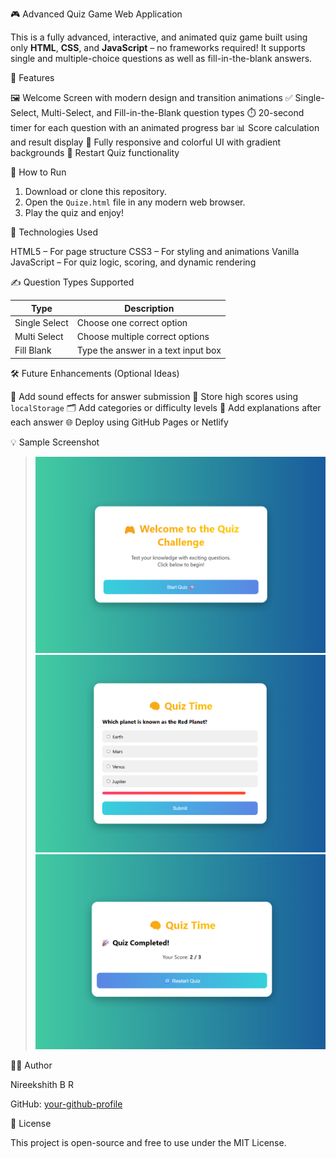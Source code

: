 🎮 Advanced Quiz Game Web Application

This is a fully advanced, interactive, and animated quiz game built using only **HTML**, **CSS**, and **JavaScript** – no frameworks required! It supports single and multiple-choice questions as well as fill-in-the-blank answers.



🚀 Features

🖼️ Welcome Screen with modern design and transition animations
✅ Single-Select, Multi-Select, and Fill-in-the-Blank question types
⏱️ 20-second timer for each question with an animated progress bar
📊 Score calculation and result display
🎨 Fully responsive and colorful UI with gradient backgrounds
🔄 Restart Quiz functionality



 📁 How to Run

1. Download or clone this repository.
2. Open the `Quize.html` file in any modern web browser.
3. Play the quiz and enjoy!



 🧠 Technologies Used

HTML5 – For page structure
CSS3 – For styling and animations
Vanilla JavaScript – For quiz logic, scoring, and dynamic rendering



 ✍️ Question Types Supported

| Type         | Description                              |
|--------------|------------------------------------------|
| Single Select| Choose one correct option                |
| Multi Select | Choose multiple correct options          |
| Fill Blank   | Type the answer in a text input box      |



 🛠️ Future Enhancements (Optional Ideas)

 🎵 Add sound effects for answer submission
📱 Store high scores using `localStorage`
🗂️ Add categories or difficulty levels
🧪 Add explanations after each answer
🌐 Deploy using GitHub Pages or Netlify



💡 Sample Screenshot

> ![Welcome](Welcome.png)
>  ![Questions](Questions.png)
>  ![Result](Result.png) 



 👨‍💻 Author

Nireekshith B R

 GitHub: [your-github-profile](https://github.com/Nireekshith25e)



 📜 License

This project is open-source and free to use under the MIT License.
